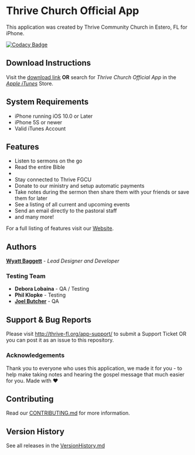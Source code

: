 # Thrive Church Official App

This application was created by Thrive Community Church in Estero, FL for iPhone.

[![Codacy Badge](https://api.codacy.com/project/badge/Grade/93736df555dd47b5b6cbf4a6fa544949)](https://www.codacy.com/app/wyattbaggett/ThriveChurchOfficialApp?utm_source=github.com&amp;utm_medium=referral&amp;utm_content=ThriveCommunityChurch/ThriveChurchOfficialApp&amp;utm_campaign=Badge_Grade)

## Download Instructions
Visit the [download link](https://itunes.apple.com/us/app/thrive-church-official-app/id1138008288?mt=8)
**OR** search for *Thrive Church Official App* in the [*Apple iTunes*](https://www.apple.com/itunes/) Store.
 
## System Requirements

* iPhone running iOS 10.0 or Later
* iPhone 5S or newer
* Valid iTunes Account

## Features

* Listen to sermons on the go
* Read the entire Bible
* 
* Stay connected to Thrive FGCU
* Donate to our ministry and setup automatic payments
* Take notes during the sermon then share them with your friends or save them for later
* See a listing of all current and upcoming events
* Send an email directly to the pastoral staff
* and many more!

For a full listing of features visit our [Website](http://thrive-fl.org).

## Authors
[**Wyatt Baggett**](https://github.com/ksigWyatt) - *Lead Designer and Developer* 

### Testing Team

* **Debora Lobaina** - QA / Testing
* **Phil Klopke** - Testing
* **[Joel Butcher](https://github.com/joelbutcher)** - QA

## Support & Bug Reports
Please visit http://thrive-fl.org/app-support/ to submit a Support Ticket OR you can post it as an issue to this repository.

### Acknowledgements
Thank you to everyone who uses this application, we made it for you - to help make taking notes and hearing the gospel message that much easier for you. Made with ❤

## Contributing
Read our [CONTRIBUTING.md](https://github.com/ThriveCommunityChurch/ThriveChurchOfficialApp/blob/master/CONTRIBUTING.md) for more information.

## Version History
See all releases in the [VersionHistory.md](https://github.com/ThriveCommunityChurch/ThriveChurchOfficialApp/blob/master/VersionHistory.md)
